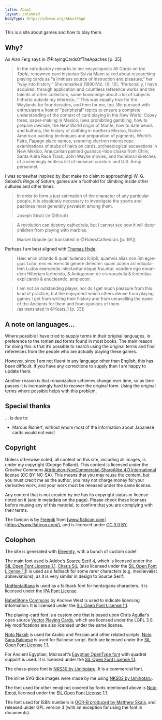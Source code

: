 ```yaml
---
title: About
layout: columned
bodyType: http://schema.org/AboutPage
---
```


<article>

<p className="lead">This is a site about games and how to play them.</p>

## Why?
As Alan Ferg says in @PlayingCardsOfTheApaches [p. 35]:

> In the introductory remarks to her encyclopedic <em>All Cards on the
> Table</em>, renowned card historian Sylvia Mann talked about researching
> playing cards as “a limitless source of instruction and pleasure,” her “way
> into history.” She remarked (1990:Vol. I:9, 10), “Personally, I have acquired,
> through application and countless reference works and the talents of other
> collectors, some knowledge about a lot of subjects hitherto outside my
> interests…” This was equally true for the Waylands for four decades, and then
> for me, too. We pursued with enthusiasm a host of “peripheral” topics to
> ensure a complete understanding of the context of card playing in the New
> World: Copey trees, paper-making in Mexico, laws prohibiting gambling, how to
> prepare rawhide, the New World origin of Monte, how to date beads and buttons,
> the history of clothing in northern Mexico, Native American painting
> techniques and preparation of pigments, World’s Fairs, Papago place names,
> scanning electron microscope examinations of stubs of hairs on cards,
> archaeological excavations in New Mexico, Araucanian painted guanaco-hide
> cloaks from Chile, Santa Anita Race Track, John Wayne movies, and thumbnail
> sketches of a seemingly endless list of museum curators and U.S. Army
> personnel.

I was somewhat inspired by (but make no claim to approaching) W. G. Sebald’s
<cite>Rings of Saturn</cite>; games are a foothold for climbing inside other
cultures and other times.

> In order to form a just estimation of the character of any particular people,
> it is absolutely necessary to investigate the sports and pastimes most
> generally prevalent among them.
> <footer>Joseph Strutt (in @Strutt)</footer>

> A revolution can destroy cathedrals, but I cannot see how it will deter
> children from playing with marbles.
> <footer>Marcel Griaule (as translated in @EldersCathedrals [p. 191])</footer>

Perhaps I am best aligned with [Thomas Hyde](https://en.wikipedia.org/wiki/Thomas_Hyde):

<div class="multi">

<blockquote lang="la">Hæc enim otiando & quaſi ludendo ſcripſi; quamvis aliàs non ſim egregius Luſor, nec eo exercitii genere delecter: quam autem alii voluptatem Ludos exercendo inſectantur eâque fruuntur, eandem ego eorundem Hiſtoriam ſcribendo, & Antiquorum de eis vocabula & ſententias explicando & enucleando, amplector.</blockquote>

<blockquote>I am not an outstanding player, nor do I get much pleasure from this kind of practice; but the enjoyment which others derive from playing games I get from writing their history and from unravelling the name of the Ancients for them and from opinions of them.<footer>(as translated in @Keats_1 [p. 33])</footer></blockquote>

</div>

## A note on languages…

Where possible I have tried to supply terms in their original languages, in
preference to the romanized forms found in most books. The main reason for doing
this is that it’s possible to search using the original terms and find
references from the people who are actually playing these games.

However, since I am not fluent in any language other than English, this has been
difficult. If you have any corrections to supply then I am happy to update them.

Another reason is that romanization schemes change over time, so as time passes
it is increasingly hard to recover the original form. Using the original terms
where possible helps with this problem.

## Special thanks

… is due to:

- Marcus Richert, without whom most of the information about Japanese cards would not exist

## Copyright

Unless otherwise noted, all content on this site, including all images, is under
my copyright (George Pollard). This content is licensed under the Creative
Commons [Attribution-NonCommercial-ShareAlike 4.0
International](https://creativecommons.org/licenses/by-nc-sa/4.0/) license (CC
BY-NC-SA). This means that you may reuse the content, but you must credit me as
the author, you may not charge money for your derivative work, and your work
must be released under the same license.

Any content that is not created by me has its copyright status or license noted
on it (and in metadata on the page). Please check these licenses before reusing
any of this material, to confirm that you are complying with their terms.

The favicon is by [Freepik](https://www.freepik.com/) from
[www.flaticon.com](https://www.flaticon.com/), and is licensed under [CC 3.0
BY](http://creativecommons.org/licenses/by/3.0/).

## Colophon

The site is generated with [Eleventy](https://www.11ty.dev/), with a bunch of custom code!

The main font used is Adobe’s [Source Serif 4](https://fonts.adobe.com/fonts/source-serif-4), which is licensed under the [SIL Open Font License 1.1](https://scripts.sil.org/OFL). [Charis SIL](https://software.sil.org/charis/) (also licensed under the [SIL Open Font License 1.1](https://scripts.sil.org/OFL)) is used as a fallback for some rarer characters (e.g. mediævalist abbreviations), as it is very similar in design to Source Serif.

<!--
The main font used is the [Brill typeface v4.0](https://brill.com/page/BrillFont/brill-typeface), which is free for non-commercial use.
-->

<!--
The main fonts are [Inter by Rasmus Andersson](https://rsms.me/inter/) (body text),
[Fira GO](https://bboxtype.com/typefaces/FiraGO) (body italics), and
[Vollkorn by Friedrich Althausen](http://vollkorn-typeface.com/) (headings).
-->

[UniHentaiKana](https://wakufactory.jp/densho/font/hentai/) is used as a fallback font for <span lang="ja-Latn">hentaigana</span> characters. It is licensed under the [IPA Font License](https://opensource.org/licenses/IPA).

[BabelStone Commons](https://www.babelstone.co.uk/Fonts/) by Andrew West is used to indicate licensing information. It is licensed under the [SIL Open Font License 1.1](https://scripts.sil.org/OFL).

<!--
The playing-card font is [NKD04 by Umihotaru](https://umihotaru.work/). It has a
[nonstandard but liberal license](https://umihotaru.work/faq.txt).
-->

The playing-card font is a custom one that is based upon Chris Aguilar’s open source [Vector Playing Cards](https://totalnonsense.com/open-source-vector-playing-cards/), which are licensed under the LGPL 3.0. My modifications are also licensed under the same license.

[Noto Naksh](https://fonts.google.com/noto/specimen/Noto+Naskh+Arabic) is used for Arabic and Persian and other related scripts. [Noto Sans Balinese](https://fonts.google.com/noto/specimen/Noto+Sans+Balinese) is used for Balinese script. Both are licensed under the [SIL Open Font License 1.1](https://scripts.sil.org/OFL). 

For Ancient Egyptian, Microsoft’s [Egyptian OpenType font](https://github.com/microsoft/font-tools/blob/main/EgyptianOpenType/eot.md) with quadrat support is used. It is licensed under the [SIL Open Font License 1.1](https://github.com/microsoft/font-tools/blob/main/EgyptianOpenType/font/LICENSE.txt).

The chess-piece font is [NKS30 by Umihotaru](https://booth.pm/ja/items/1949217).  It is a commercial font.

The inline SVG dice images were made by me using [NKS02 by Umihotaru](https://umihotaru.booth.pm/items/1949118).

The font used for other emoji not covered by fonts mentioned above is [Noto Emoji](https://fonts.google.com/noto/specimen/Noto+Emoji/about), licensed under the [SIL Open Font License 1.1](https://scripts.sil.org/cms/scripts/page.php?site_id=nrsi&id=OFL).

The font used for ISBN numbers is [OCR-B produced by Matthew Skala](https://tsukurimashou.osdn.jp/ocr.php.en), and released under GPL version 3 (with an exception for using the font in documents).

</article>
